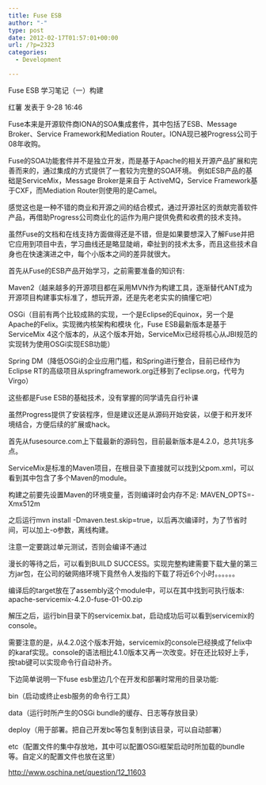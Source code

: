 ```yaml
---
title: Fuse ESB
author: "-"
type: post
date: 2012-02-17T01:57:01+00:00
url: /?p=2323
categories:
  - Development

---
```

Fuse ESB 学习笔记（一）构建

红薯 发表于 9-28 16:46
  
Fuse本来是开源软件商IONA的SOA集成套件，其中包括了ESB、Message Broker、Service Framework和Mediation Router。IONA现已被Progress公司于08年收购。

Fuse的SOA功能套件并不是独立开发，而是基于Apache的相关开源产品扩展和完善而来的，通过集成的方式提供了一套较为完整的SOA环境。 例如ESB产品的基础是ServiceMix，Message Broker是来自于 ActiveMQ，Service Framework基于CXF，而Mediation Router则使用的是Camel。

感觉这也是一种不错的商业和开源之间的结合模式，通过开源社区的贡献完善软件产品，再借助Progress公司商业化的运作为用户提供免费和收费的技术支持。

虽然Fuse的文档和在线支持方面做得还是不错，但是如果要想深入了解Fuse并把它应用到项目中去，学习曲线还是略显陡峭，牵扯到的技术太多，而且这些技术自身也在快速演进之中，每个小版本之间的差异就很大。

首先从Fuse的ESB产品开始学习，之前需要准备的知识有: 

Maven2（越来越多的开源项目都在采用MVN作为构建工具，逐渐替代ANT成为开源项目构建事实标准了，想玩开源，还是先老老实实的搞懂它吧）
  
OSGi（目前有两个比较成熟的实现，一个是Eclipse的Equinox，另一个是Apache的Felix。实现微内核架构和模块 化，Fuse ESB最新版本是基于ServiceMix 4这个版本的，从这个版本开始，ServiceMix已经将核心从JBI规范的实现转为使用OSGi实现ESB功能）
  
Spring DM（降低OSGi的企业应用门槛，和Spring进行整合，目前已经作为Eclipse RT的高级项目从springframework.org迁移到了eclipse.org，代号为Virgo）
  
这些都是Fuse ESB的基础技术，没有掌握的同学请先自行补课

虽然Progress提供了安装程序，但是建议还是从源码开始安装，以便于和开发环境结合，方便后续的扩展或hack。

首先从fusesource.com上下载最新的源码包，目前最新版本是4.2.0，总共1兆多点。

ServiceMix是标准的Maven项目，在根目录下直接就可以找到父pom.xml，可以看到其中包含了多个Maven的module。

构建之前要先设置Maven的环境变量，否则编译时会内存不足: MAVEN_OPTS=-Xmx512m

之后运行mvn install -Dmaven.test.skip=true，以后再次编译时，为了节省时间，可以加上-o参数，离线构建。

注意一定要跳过单元测试，否则会编译不通过

漫长的等待之后，可以看到BUILD SUCCESS。实现完整构建需要下载大量的第三方jar包，在公司的破网络环境下竟然令人发指的下载了将近6个小时。。。。。。

编译后的target放在了assembly这个module中，可以在其中找到可执行版本: apache-servicemix-4.2.0-fuse-01-00.zip

解压之后，运行bin目录下的servicemix.bat，启动成功后可以看到servicemix的console。

需要注意的是，从4.2.0这个版本开始，servicemix的console已经换成了felix中的karaf实现。console的语法相比4.1.0版本又再一次改变。好在还比较好上手，按tab键可以实现命令行自动补齐。

下边简单说明一下fuse esb里边几个在开发和部署时常用的目录功能: 

bin（启动或终止esb服务的命令行工具）
  
data（运行时所产生的OSGi bundle的缓存、日志等存放目录）
  
deploy（用于部署。把自己开发bc等包复制到该目录，可以自动部署）
  
etc（配置文件的集中存放地，其中可以配置OSGi框架启动时所加载的bundle等。自定义的配置文件也放在这里）

<http://www.oschina.net/question/12_11603>